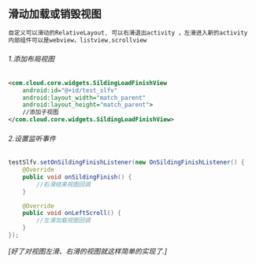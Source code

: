 滑动加载或销毁视图
-----
```java
自定义可以滑动的RelativeLayout, 可以右滑退出activity ，左滑进入新的activity
内部组件可以是webview，listview,scrollview
```
###### 1.添加布局视图
```xml
<com.cloud.core.widgets.SildingLoadFinishView
    android:id="@+id/test_slfv"
    android:layout_width="match_parent"
    android:layout_height="match_parent">
    //添加子视图
</com.cloud.core.widgets.SildingLoadFinishView>
```
###### 2.设置监听事件
```java
testSlfv.setOnSildingFinishListener(new OnSildingFinishListener() {
	@Override
	public void onSildingFinish() {
		//右滑结束视图回调
	}

	@Override
	public void onLeftScroll() {
		//左滑加载视图回调
	}
});
```
*[好了对视图左滑、右滑的视图就这样简单的实现了.]*